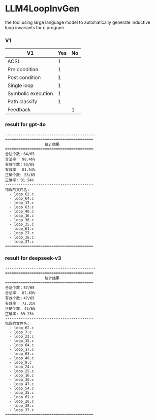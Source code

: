 # LLM4LoopInvGen
the tool using large language model to automatically generate inductive loop invariants for c program

### V1

| V1                 | Yes  | No   |
| ------------------ | ---- | ---- |
| ACSL               | 1    |      |
| Pre condition      | 1    |      |
| Post condition     | 1    |      |
| Single loop        | 1    |      |
| Symbolic execution | 1    |      |
| Path classify      | 1    |      |
| Feedback           |      | 1    |

### result for gpt-4o

```
-----------------------------------------
========================================
                  统计结果                  
========================================
合法个数：64/65
合法率： 98.46%
有效个数：53/65
有效率： 81.54%
正确个数: 53/65
正确率: 81.54%
----------------------------------------
错误的文件名:
  - loop_62.c
  - loop_64.c
  - loop_17.c
  - loop_63.c
  - loop_40.c
  - loop_16.c
  - loop_36.c
  - loop_35.c
  - loop_61.c
  - loop_27.c
  - loop_38.c
  - loop_37.c
========================================
```

### result for deepseek-v3

```
-----------------------------------------
========================================
                  统计结果                  
========================================
合法个数：57/65
合法率： 87.69%
有效个数：47/65
有效率： 72.31%
正确个数: 45/65
正确率: 69.23%
----------------------------------------
错误的文件名:
  - loop_62.c
  - loop_7.c
  - loop_23.c
  - loop_15.c
  - loop_64.c
  - loop_17.c
  - loop_63.c
  - loop_40.c
  - loop_9.c
  - loop_24.c
  - loop_25.c
  - loop_16.c
  - loop_36.c
  - loop_47.c
  - loop_54.c
  - loop_35.c
  - loop_61.c
  - loop_20.c
  - loop_38.c
  - loop_37.c
========================================
```

